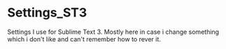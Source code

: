 Settings_ST3
============

Settings I use for Sublime Text 3. Mostly here in case i change something which i don't like and can't remember how to rever it. 
